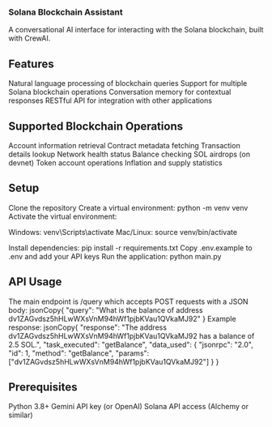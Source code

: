 ### ﻿Solana Blockchain Assistant
A conversational AI interface for interacting with the Solana blockchain, built with CrewAI.

## Features

Natural language processing of blockchain queries
Support for multiple Solana blockchain operations
Conversation memory for contextual responses
RESTful API for integration with other applications

## Supported Blockchain Operations

Account information retrieval
Contract metadata fetching
Transaction details lookup
Network health status
Balance checking
SOL airdrops (on devnet)
Token account operations
Inflation and supply statistics

## Setup
Clone the repository
Create a virtual environment: python -m venv venv
Activate the virtual environment:

Windows: venv\Scripts\activate
Mac/Linux: source venv/bin/activate


Install dependencies: pip install -r requirements.txt
Copy .env.example to .env and add your API keys
Run the application: python main.py

## API Usage
The main endpoint is /query which accepts POST requests with a JSON body:
jsonCopy{
  "query": "What is the balance of address dv1ZAGvdsz5hHLwWXsVnM94hWf1pjbKVau1QVkaMJ92"
}
Example response:
jsonCopy{
  "response": "The address dv1ZAGvdsz5hHLwWXsVnM94hWf1pjbKVau1QVkaMJ92 has a balance of 2.5 SOL.",
  "task_executed": "getBalance",
  "data_used": {
    "jsonrpc": "2.0",
    "id": 1,
    "method": "getBalance",
    "params": ["dv1ZAGvdsz5hHLwWXsVnM94hWf1pjbKVau1QVkaMJ92"]
  }
}
## Prerequisites

Python 3.8+
Gemini API key (or OpenAI)
Solana API access (Alchemy or similar)
